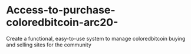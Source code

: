 # Access-to-purchase-coloredbitcoin-arc20-
Create a functional, easy-to-use system to manage coloredbitcoin buying and selling sites for the community 
